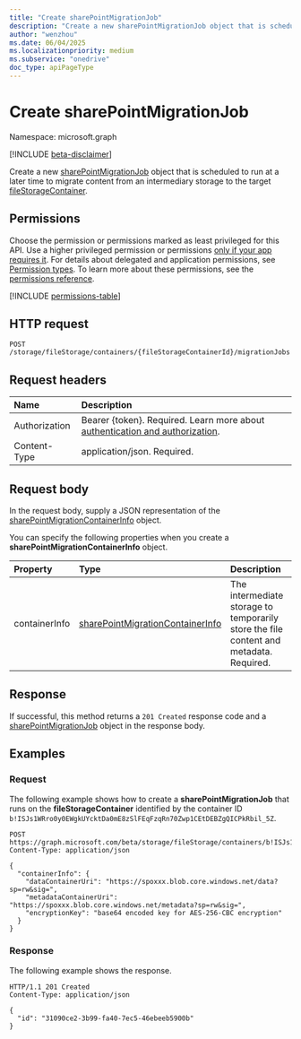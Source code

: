 ```yaml
---
title: "Create sharePointMigrationJob"
description: "Create a new sharePointMigrationJob object that is scheduled to run at a later time to migrate content from an intermediary storage to the target fileStorageContainer."
author: "wenzhou"
ms.date: 06/04/2025
ms.localizationpriority: medium
ms.subservice: "onedrive"
doc_type: apiPageType
---
```


# Create sharePointMigrationJob

Namespace: microsoft.graph

[!INCLUDE [beta-disclaimer](../../includes/beta-disclaimer.md)]

Create a new [sharePointMigrationJob](../resources/sharepointmigrationjob.md) object that is scheduled to run at a later time to migrate content from an intermediary storage to the target [fileStorageContainer](../resources/filestoragecontainer.md).

## Permissions

Choose the permission or permissions marked as least privileged for this API. Use a higher privileged permission or permissions [only if your app requires it](/graph/permissions-overview#best-practices-for-using-microsoft-graph-permissions). For details about delegated and application permissions, see [Permission types](/graph/permissions-overview#permission-types). To learn more about these permissions, see the [permissions reference](/graph/permissions-reference).

<!-- {
  "blockType": "permissions",
  "name": "filestoragecontainer-post-migrationjobs-permissions"
}
-->
[!INCLUDE [permissions-table](../includes/permissions/filestoragecontainer-post-migrationjobs-permissions.md)]

## HTTP request

<!-- {
  "blockType": "ignored"
}
-->
``` http
POST /storage/fileStorage/containers/{fileStorageContainerId}/migrationJobs
```

## Request headers

|Name|Description|
|:---|:---|
|Authorization|Bearer {token}. Required. Learn more about [authentication and authorization](/graph/auth/auth-concepts).|
|Content-Type|application/json. Required.|

## Request body

In the request body, supply a JSON representation of the [sharePointMigrationContainerInfo](../resources/sharepointmigrationcontainerinfo.md) object.

You can specify the following properties when you create a **sharePointMigrationContainerInfo** object.

|Property|Type|Description|
|:---|:---|:---|
|containerInfo|[sharePointMigrationContainerInfo](../resources/sharepointmigrationcontainerinfo.md)| The intermediate storage to temporarily store the file content and metadata. Required.|

## Response

If successful, this method returns a `201 Created` response code and a [sharePointMigrationJob](../resources/sharepointmigrationjob.md) object in the response body.

## Examples

### Request

The following example shows how to create a **sharePointMigrationJob** that runs on the **fileStorageContainer** identified by the container ID `b!ISJs1WRro0y0EWgkUYcktDa0mE8zSlFEqFzqRn70Zwp1CEtDEBZgQICPkRbil_5Z`.

<!-- {
  "blockType": "request",
  "name": "create_migrationjob_from_filestoragecontainer"
}
-->
``` http
POST https://graph.microsoft.com/beta/storage/fileStorage/containers/b!ISJs1WRro0y0EWgkUYcktDa0mE8zSlFEqFzqRn70Zwp1CEtDEBZgQICPkRbil_5Z/migrationJobs
Content-Type: application/json

{
  "containerInfo": {
    "dataContainerUri": "https://spoxxx.blob.core.windows.net/data?sp=rw&sig=",
    "metadataContainerUri": "https://spoxxx.blob.core.windows.net/metadata?sp=rw&sig=",
    "encryptionKey": "base64 encoded key for AES-256-CBC encryption"
  }
}
```

### Response

The following example shows the response.
<!-- {
  "blockType": "response",
  "truncated": true,
  "@odata.type": "microsoft.graph.sharePointMigrationJob"
}
-->
``` http
HTTP/1.1 201 Created
Content-Type: application/json

{
  "id": "31090ce2-3b99-fa40-7ec5-46ebeeb5900b"
}
```
